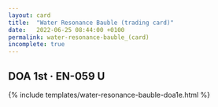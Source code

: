 ```yaml
---
layout: card
title:  "Water Resonance Bauble (trading card)"
date:   2022-06-25 08:44:00 +0100
permalink: water-resonance-bauble_(card)
incomplete: true
---
```


## DOA 1st &middot; EN-059 U

{% include templates/water-resonance-bauble-doa1e.html %}
